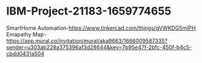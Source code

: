 # IBM-Project-21183-1659774655
SmartHome Automation-https://www.tinkercad.com/things/gVWKDG5mlPH
Emapathy Map-https://app.mural.co/invitation/mural/aka9663/1666009587335?sender=u303ab228a375396a13d28644&key=7b95e47f-2bfc-450f-b4c5-cbdd0431a504
